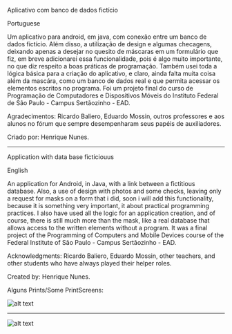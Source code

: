 Aplicativo com banco de dados fictício

Portuguese

Um aplicativo para android, em java, com conexão entre um banco de dados fictício. Além disso, a utilização de design e algumas checagens, deixando apenas a desejar no quesito de máscaras em um formulário que fiz, em breve adicionarei essa funcionalidade, pois é algo muito importante, no que diz respeito a boas práticas de programação. Também usei toda a lógica básica para a criação do aplicativo, e claro, ainda falta muita coisa além da mascára, como um banco de dados real e que permita acessar os elementos escritos no programa. Foi um projeto final do curso de Programação de Computadores e Dispositivos Móveis do Instituto Federal de São Paulo - Campus Sertãozinho - EAD.

Agradecimentos: Ricardo Baliero, Eduardo Mossin, outros professores e aos alunos no fórum que sempre desempenharam seus papéis de auxiliadores.

Criado por: Henrique Nunes.

------------------------------------------------------------------------------------------------------------------------------------------
Application with data base ficticiouus

English

An application for Android, in Java, with a link between a fictitious database. Also, a use of design with photos and some checks, leaving only a request for masks on a form that i did, soon i will add this functionality, because it is something very important, it about practical programming practices. I also have used all the logic for an application creation, and of course, there is still much more than the mask, like a real database that allows access to the written elements without a program. It was a final project of the Programming of Computers and Mobile Devices course of the Federal Institute of São Paulo - Campus Sertãozinho - EAD.

Acknowledgments: Ricardo Baliero, Eduardo Mossin, other teachers, and other students who have always played their helper roles.

Created by: Henrique Nunes.

Alguns Prints/Some PrintScreens:


![alt text](https://github.com/ricknunesmendes/App-Android/blob/master/Foto1Android.png)

-----------------------------------------------------------------------------------------

![alt text](https://github.com/ricknunesmendes/App-Android/blob/master/Foto2Android.png)
